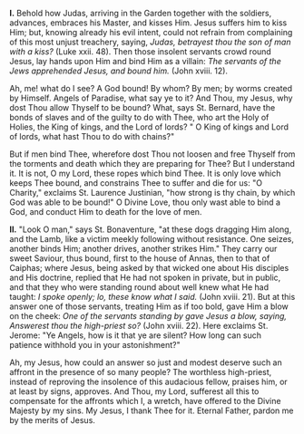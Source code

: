 
**I\.** Behold how Judas, arriving in the Garden together with the soldiers, advances, embraces his Master, and kisses Him. Jesus suffers him to kiss Him; but, knowing already his evil intent, could not refrain from complaining of this most unjust treachery, saying, *Judas, betrayest thou the son of man with a kiss?* (Luke xxii. 48). Then those insolent servants crowd round Jesus, lay hands upon Him and bind Him as a villain: *The servants of the Jews apprehended Jesus, and bound him.* (John xviii. 12).

Ah, me! what do I see? A God bound! By whom? By men; by worms created by Himself. Angels of Paradise, what say ye to it? And Thou, my Jesus, why dost Thou allow Thyself to be bound? What, says St. Bernard, have the bonds of slaves and of the guilty to do with Thee, who art the Holy of Holies, the King of kings, and the Lord of lords? \" O King of kings and Lord of lords, what hast Thou to do with chains?\"

But if men bind Thee, wherefore dost Thou not loosen and free Thyself from the torments and death which they are preparing for Thee? But I understand it. It is not, O my Lord, these ropes which bind Thee. It is only love which keeps Thee bound, and constrains Thee to suffer and die for us: \"O Charity,\" exclaims St. Laurence Justinian, \"how strong is thy chain, by which God was able to be bound!\" O Divine Love, thou only wast able to bind a God, and conduct Him to death for the love of men.

**II\.** \"Look O man,\" says St. Bonaventure, \"at these dogs dragging Him along, and the Lamb, like a victim meekly following without resistance. One seizes, another binds Him; another drives, another strikes Him.\" They carry our sweet Saviour, thus bound, first to the house of Annas, then to that of Caiphas; where Jesus, being asked by that wicked one about His disciples and His doctrine, replied that He had not spoken in private, but in public, and that they who were standing round about well knew what He had taught: *I spoke openly; lo, these know what I said.* (John xviii. 21). But at this answer one of those servants, treating Him as if too bold, gave Him a blow on the cheek: *One of the servants standing by gave Jesus a blow, saying, Answerest thou the high-priest so?* (John xviii. 22). Here exclaims St. Jerome: \"Ye Angels, how is it that ye are silent? How long can such patience withhold you in your astonishment?\"

Ah, my Jesus, how could an answer so just and modest deserve such an affront in the presence of so many people? The worthless high-priest, instead of reproving the insolence of this audacious fellow, praises him, or at least by signs, approves. And Thou, my Lord, sufferest all this to compensate for the affronts which I, a wretch, have offered to the Divine Majesty by my sins. My Jesus, I thank Thee for it. Eternal Father, pardon me by the merits of Jesus.

